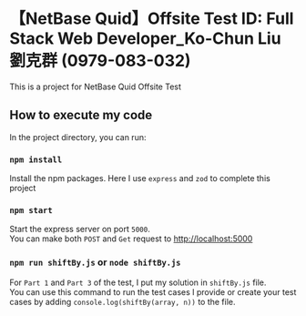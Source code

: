 # 【NetBase Quid】Offsite Test ID: Full Stack Web Developer_Ko-Chun Liu 劉克群 (0979-083-032)

This is a project for NetBase Quid Offsite Test

## How to execute my code

In the project directory, you can run:

### `npm install`

Install the npm packages. Here I use `express` and `zod` to complete this project

### `npm start`

Start the express server on port `5000`.\
You can make both `POST` and `Get` request to [http://localhost:5000](http://localhost:5000)

### `npm run shiftBy.js` or `node shiftBy.js`

For `Part 1` and `Part 3` of the test, I put my solution in `shiftBy.js` file.\
You can use this command to run the test cases I provide or create your test cases by adding `console.log(shiftBy(array, n))` to the file.
